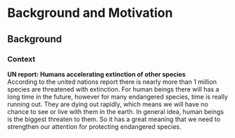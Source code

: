 # Background and Motivation
## Background
### Context
**UN report: Humans accelerating extinction of other species**<br>
According to the united nations report there is nearly more than 1 million species are threatened with extinction.
For human beings there will has a long time in the future, however for many endangered species, time is really running out.
They are dying out rapidly, which means we will have no chance to see or live with them in the earth.
In general idea, human beings is the biggest threaten to them. So it has a great meaning that we need to strengthen our attention for protecting endangered species.
